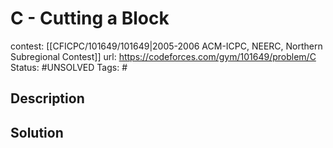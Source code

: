 # C - Cutting a Block

contest: [[CFICPC/101649/101649|2005-2006 ACM-ICPC, NEERC, Northern Subregional Contest]]
url: https://codeforces.com/gym/101649/problem/C
Status: #UNSOLVED
Tags: #

## Description

## Solution

